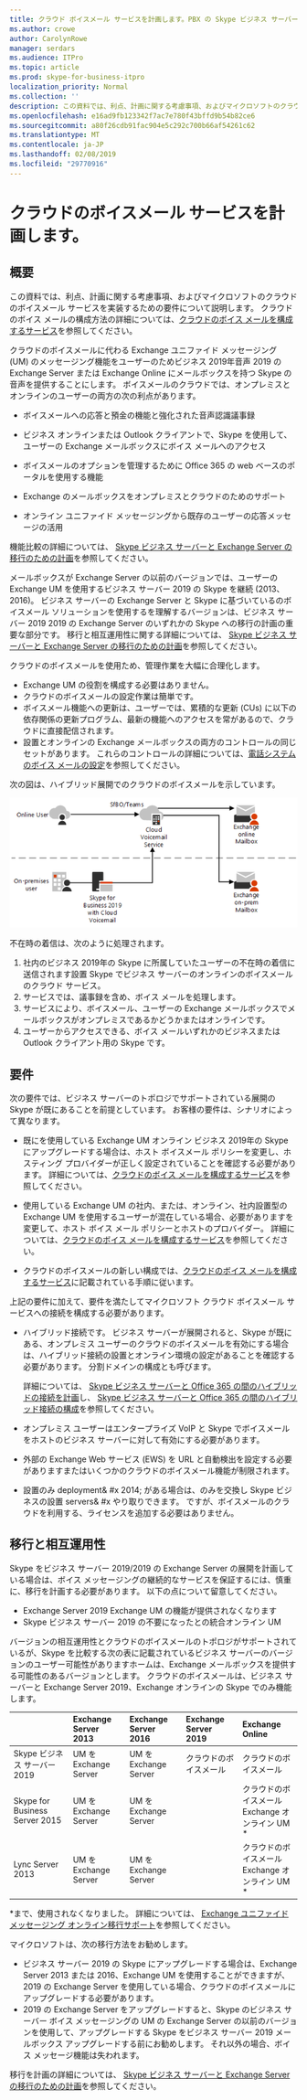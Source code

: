 ```yaml
---
title: クラウド ボイスメール サービスを計画します。PBX の Skype ビジネス サーバー 2019
ms.author: crowe
author: CarolynRowe
manager: serdars
ms.audience: ITPro
ms.topic: article
ms.prod: skype-for-business-itpro
localization_priority: Normal
ms.collection: ''
description: この資料では、利点、計画に関する考慮事項、およびマイクロソフトのクラウドのボイスメール サービスを実装するための要件について説明します。 クラウドのボイス メールの構成方法の詳細については、クラウドのボイスメールを設定するを参照してください。
ms.openlocfilehash: e16ad9fb123342f7ac7e780f43bffd9b54b82ce6
ms.sourcegitcommit: a80f26cdb91fac904e5c292c700b66af54261c62
ms.translationtype: MT
ms.contentlocale: ja-JP
ms.lasthandoff: 02/08/2019
ms.locfileid: "29770916"
---
```

# <a name="plan-cloud-voicemail-service"></a>クラウドのボイスメール サービスを計画します。

## <a name="overview"></a>概要

この資料では、利点、計画に関する考慮事項、およびマイクロソフトのクラウドのボイスメール サービスを実装するための要件について説明します。 クラウドのボイス メールの構成方法の詳細については、[クラウドのボイス メールを構成するサービス](configure-cloud-voicemail.md)を参照してください。

クラウドのボイスメールに代わる Exchange ユニファイド メッセージング (UM) のメッセージング機能をユーザーのためビジネス 2019年音声 2019 の Exchange Server または Exchange Online にメールボックスを持つ Skype の音声を提供することにします。 ボイスメールのクラウドでは、オンプレミスとオンラインのユーザーの両方の次の利点があります。

- ボイスメールへの応答と預金の機能と強化された音声認識議事録

- ビジネス オンラインまたは Outlook クライアントで、Skype を使用して、ユーザーの Exchange メールボックスにボイス メールへのアクセス

- ボイスメールのオプションを管理するために Office 365 の web ベースのポータルを使用する機能

- Exchange のメールボックスをオンプレミスとクラウドのためのサポート

- オンライン ユニファイド メッセージングから既存のユーザーの応答メッセージの活用

機能比較の詳細については、 [Skype ビジネス サーバーと Exchange Server の移行のための計画](plan-um-migration.md)を参照してください。

メールボックスが Exchange Server の以前のバージョンでは、ユーザーの Exchange UM を使用するビジネス サーバー 2019 の Skype を継続 (2013、2016)。  ビジネス サーバーの Exchange Server と Skype に基づいているのボイスメール ソリューションを使用するを理解するバージョンは、ビジネス サーバー 2019 2019 の Exchange Server のいずれかの Skype への移行の計画の重要な部分です。 移行と相互運用性に関する詳細については、 [Skype ビジネス サーバーと Exchange Server の移行のための計画](plan-um-migration.md)を参照してください。

クラウドのボイスメールを使用ため、管理作業を大幅に合理化します。

- Exchange UM の役割を構成する必要はありません。
- クラウドのボイスメールの設定作業は簡単です。
- ボイスメール機能への更新は、ユーザーでは、累積的な更新 (CUs) に以下の依存関係の更新プログラム、最新の機能へのアクセスを常があるので、クラウドに直接配信されます。
- 設置とオンラインの Exchange メールボックスの両方のコントロールの同じセットがあります。 これらのコントロールの詳細については、[電話システムのボイス メールの設定](https://support.office.com/en-us/article/Set-up-Phone-System-voicemail-Admin-help-9c590873-b014-4df3-9e27-1bb97322a79d?ui=en-US&rs=en-US&ad=US)を参照してください。

次の図は、ハイブリッド展開でのクラウドのボイスメールを示しています。

![デバイス クラウドのボイスメール](../../sfbserver2019/media/plan-cloud-voice-mail-server1.png)

不在時の着信は、次のように処理されます。  

1. 社内のビジネス 2019年の Skype に所属していたユーザーの不在時の着信に送信されます設置 Skype でビジネス サーバーのオンラインのボイスメールのクラウド サービス。
2. サービスでは、議事録を含め、ボイス メールを処理します。
3. サービスにより、ボイスメール、ユーザーの Exchange メールボックスでメールボックスがオンプレミスであるかどうかまたはオンラインです。  
4. ユーザーからアクセスできる、ボイス メールいずれかのビジネスまたは Outlook クライアント用の Skype です。

## <a name="requirements"></a>要件

次の要件では、ビジネス サーバーのトポロジでサポートされている展開の Skype が既にあることを前提としています。  お客様の要件は、シナリオによって異なります。

- 既にを使用している Exchange UM オンライン ビジネス 2019年の Skype にアップグレードする場合は、ホスト ボイスメール ポリシーを変更し、ホスティング プロバイダーが正しく設定されていることを確認する必要があります。 詳細については、[クラウドのボイス メールを構成するサービス](configure-cloud-voicemail.md)を参照してください。

- 使用している Exchange UM の社内、または、オンライン、社内設置型の Exchange UM を使用するユーザーが混在している場合、必要がありますを変更して、ホスト ボイス メール ポリシーとホストのプロバイダー。  詳細については、[クラウドのボイス メールを構成するサービス](configure-cloud-voicemail.md)を参照してください。

- クラウドのボイスメールの新しい構成では、[クラウドのボイス メールを構成するサービス](configure-cloud-voicemail.md)に記載されている手順に従います。

上記の要件に加えて、要件を満たしてマイクロソフト クラウド ボイスメール サービスへの接続を構成する必要があります。

- ハイブリッド接続です。 ビジネス サーバーが展開されると、Skype が既にある、オンプレミス ユーザーのクラウドのボイスメールを有効にする場合は、ハイブリッド接続の設置とオンライン環境の設定があることを確認する必要があります。 分割ドメインの構成とも呼びます。

   詳細については、 [Skype ビジネス サーバーと Office 365 の間のハイブリッドの接続を計画](plan-hybrid-connectivity.md)し、 [Skype ビジネス サーバーと Office 365 の間のハイブリッド接続の構成](configure-hybrid-connectivity.md)を参照してください。

- オンプレミス ユーザーはエンタープライズ VoIP と Skype でボイスメールをホストのビジネス サーバーに対して有効にする必要があります。

- 外部の Exchange Web サービス (EWS) を URL と自動検出を設定する必要がありますまたはいくつかのクラウドのボイスメール機能が制限されます。

- 設置のみ deployment& #x 2014; がある場合は、のみを交換し Skype ビジネスの設置 servers& #x やり取りできます。 ですが、ボイスメールのクラウドを利用する、ライセンスを追加する必要はありません。

## <a name="migration-and-interoperability"></a>移行と相互運用性

Skype をビジネス サーバー 2019/2019 の Exchange Server の展開を計画している場合は、ボイス メッセージングの継続的なサービスを保証するには、慎重に、移行を計画する必要があります。 以下の点について留意してください。

- Exchange Server 2019 Exchange UM の機能が提供されなくなります
- Skype ビジネス サーバー 2019 の不要になったとの統合オンライン UM

バージョンの相互運用性とクラウドのボイスメールのトポロジがサポートされているが、Skype を比較する次の表に記載されているビジネス サーバーのバージョンのユーザー可能性がありますホームは、Exchange メールボックスを提供する可能性のあるバージョンとします。 クラウドのボイスメールは、ビジネス サーバーと Exchange Server 2019、Exchange オンラインの Skype でのみ機能します。

| | Exchange Server 2013 | Exchange Server 2016 | Exchange Server 2019 | Exchange Online   |
|:---    |:--- |:--- |:--- |:---  |
| Skype ビジネス サーバー 2019 | UM を Exchange Server | UM を Exchange Server | クラウドのボイスメール | クラウドのボイスメール
Skype for Business Server 2015 | UM を Exchange Server | UM を Exchange Server |  | クラウドのボイスメール <br> Exchange オンライン UM * |
Lync Server 2013 <br>  | UM を Exchange Server | UM を Exchange Server | | クラウドのボイスメール <br> Exchange オンライン UM * |

\*まで、使用されなくなりました。 詳細については、 [Exchange ユニファイド メッセージング オンライン移行サポート](../plan/exchange-unified-messaging-online-migration-support.md)を参照してください。 

マイクロソフトは、次の移行方法をお勧めします。

- ビジネス サーバー 2019 の Skype にアップグレードする場合は、Exchange Server 2013 または 2016、Exchange UM を使用することができますが、2019 の Exchange Server を使用している場合、クラウドのボイスメールにアップグレードする必要があります。
- 2019 の Exchange Server をアップグレードすると、Skype のビジネス サーバー ボイス メッセージングの UM の Exchange Server の以前のバージョンを使用して、アップグレードする Skype をビジネス サーバー 2019 メールボックス アップグレードする前にお勧めします。  それ以外の場合、ボイス メッセージ機能は失われます。

移行を計画の詳細については、 [Skype ビジネス サーバーと Exchange Server の移行のための計画](plan-um-migration.md)を参照してください。
